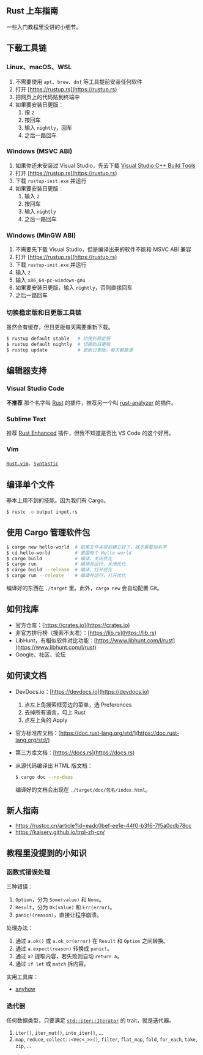 Rust 上车指南
-------------

一些入门教程里没讲的小细节。

## 下载工具链

### Linux、macOS、WSL

1. 不需要使用 `apt`、`brew`、`dnf` 等工具提前安装任何软件
2. 打开 [https://rustup.rs](https://rustup.rs)
3. 把网页上的代码贴到终端中
4. 如果要安装日更版：
    1. 按 `2`
    2. 按回车
    3. 输入 `nightly`，回车
    4. 之后一路回车

### Windows (MSVC ABI)

1. 如果你还未安装过 Visual Studio，先去下载 [Visual Studio C++ Build Tools](https://visualstudio.microsoft.com/visual-cpp-build-tools/)
2. 打开 [https://rustup.rs](https://rustup.rs)
3. 下载 `rustup-init.exe` 并运行
4. 如果要安装日更版：
    1. 输入 `2`
    2. 按回车
    3. 输入 `nightly`
    4. 之后一路回车

### Windows (MinGW ABI)

1. 不需要先下载 Visual Studio，但是编译出来的软件不能和 MSVC ABI 兼容
2. 打开 [https://rustup.rs](https://rustup.rs)
3. 下载 `rustup-init.exe` 并运行
4. 输入 `2`
5. 输入 `x86_64-pc-windows-gnu`
6. 如果要安装日更版，输入 `nightly`，否则直接回车
7. 之后一路回车

### 切换稳定版和日更版工具链

虽然会有缓存，但日更版每天需要重新下载。

```bash
$ rustup default stable   # 切换到稳定版
$ rustup default nightly  # 切换到日更版
$ rustup update           # 更新日更版，每天都能更
```

## 编辑器支持

### Visual Studio Code

**不推荐** 那个名字叫 [Rust](https://marketplace.visualstudio.com/items?itemName=rust-lang.rust) 的插件，推荐另一个叫 [rust-analyzer](https://marketplace.visualstudio.com/items?itemName=matklad.rust-analyzer) 的插件。

### Sublime Text

推荐 [Rust Enhanced](https://github.com/rust-lang/rust-enhanced) 插件，但我不知道是否比 VS Code 的这个好用。

### Vim

[`Rust.vim`](https://github.com/rust-lang/rust.vim)、[`Syntastic`](https://github.com/vim-syntastic/syntastic)

## 编译单个文件

基本上用不到的技能。因为我们有 Cargo。

```bash
$ rustc -o output input.rs
```

## 使用 Cargo 管理软件包

```bash
$ cargo new hello-world  # 如果文件夹提前建立好了，就不需要加名字
$ cd hello-world         # 里面有个 Hello world
$ cargo build            # 编译，关闭优化
$ cargo run              # 编译并运行，关闭优化
$ cargo build --release  # 编译，打开优化
$ cargo run --release    # 编译并运行，打开优化
```

编译好的东西在 `./target` 里。此外，`cargo new` 会自动配置 Git。

## 如何找库

* 官方仓库：[https://crates.io](https://crates.io)
* 非官方排行榜（搜索不太准）：[https://lib.rs](https://lib.rs)
* LibHunt，有相似软件对比功能：[https://www.libhunt.com/l/rust](https://www.libhunt.com/l/rust)
* Google、社区、论坛

## 如何读文档

* DevDocs.io：[https://devdocs.io](https://devdocs.io)
    1. 点左上角搜索框旁边的菜单，选 Preferences
    2. 去掉所有语言，勾上 Rust
    3. 点左上角的 Apply
* 官方标准库文档：[https://doc.rust-lang.org/std/](https://doc.rust-lang.org/std/)
* 第三方库文档：[https://docs.rs](https://docs.rs)
* 从源代码编译出 HTML 版文档：

    ```bash
    $ cargo doc --no-deps
    ```

    编译好的文档会出现在 `./target/doc/包名/index.html`。

## 新人指南

* https://rustcc.cn/article?id=eadc0bef-ee1e-44f0-b3f6-7f5a0cdb78cc
* https://kaisery.github.io/trpl-zh-cn/

## 教程里没提到的小知识

### 函数式错误处理

三种错误：

1. `Option`，分为 `Some(value)` 和 `None`。
2. `Result`，分为 `Ok(value)` 和 `Err(error)`。
3. `panic!(reason)`，直接让程序崩溃。

处理办法：

1. 通过 `a.ok()` 或 `a.ok_or(error)` 在 `Result` 和 `Option` 之间转换。
2. 通过 `a.expect(reason)` 转换成 `panic!`。
3. 通过 `a?` 提取内容，若失败则自动 `return a`。
4. 通过 `if let` 或 `match` 拆内容。

实用工具库：

* [anyhow](https://lib.rs/crates/anyhow)

### 迭代器

任何数据类型，只要满足 [`std::iter::Iterator`](https://doc.rust-lang.org/std/iter/trait.Iterator.html) 的 trait，就是迭代器。

1. `iter()`, `iter_mut()`, `into_iter()`, …
2. `map`, `reduce`, `collect::<Vec<_>>()`, `filter`, `flat_map`, `fold`, `for_each`, `take`, `zip`, …
